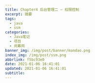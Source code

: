 ```yaml
---
title: Chapter4 后台管理二 — 权限控制
excerpt: 摘要
tags:
  - java
  - ssm
categories:
  - Java笔记
  - 项目
  - 尚筹网
banner_img: /img/post/banner/mandao.png
index_img: /img/post/ssm.png
abbrlink: f5bc93e0
date: 2021-01-06 16:41:01
updated: 2021-01-06 16:41:01
subtitle:
---
```

